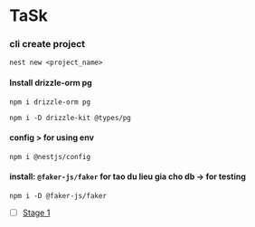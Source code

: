 # TaSk

### cli create project

```
nest new <project_name>
```

#### Install drizzle-orm pg

```
npm i drizzle-orm pg
```

```
npm i -D drizzle-kit @types/pg
```

#### config > for using env

```
npm i @nestjs/config
```

#### install: `@faker-js/faker` for tao du lieu gia cho db -> for testing
```shell
npm i -D @faker-js/faker
```

- [ ] [Stage 1](./ciquan.md)